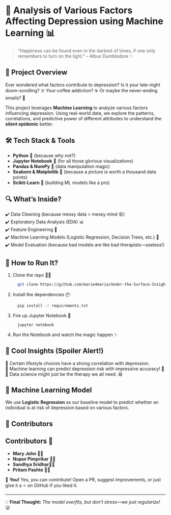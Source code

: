 # 🧠 Analysis of Various Factors Affecting Depression using Machine Learning 📊  

> “Happiness can be found even in the darkest of times, if one only remembers to turn on the light.” – Albus Dumbledore ✨  

## 📌 Project Overview  
Ever wondered what factors contribute to depression? Is it your late-night doom-scrolling? ☠️ Your coffee addiction? ☕ Or maybe the never-ending emails? 📩  

This project leverages **Machine Learning** to analyze various factors influencing depression. Using real-world data, we explore the patterns, correlations, and predictive power of different attributes to understand the **silent epidemic** better.  

## 🛠 Tech Stack & Tools  
- **Python** 🐍 (because why not?)  
- **Jupyter Notebook** 📒 (for all those glorious visualizations)  
- **Pandas & NumPy** 🔢 (data manipulation magic)  
- **Seaborn & Matplotlib** 🎨 (because a picture is worth a thousand data points)  
- **Scikit-Learn** 🤖 (building ML models like a pro)  

## 🔍 What’s Inside?  
✔️ Data Cleaning (because messy data = messy mind 😵)  
✔️ Exploratory Data Analysis (EDA) 📊  
✔️ Feature Engineering 🔧  
✔️ Machine Learning Models (Logistic Regression, Decision Trees, etc.) 🤖  
✔️ Model Evaluation (because bad models are like bad therapists—useless!)  

## 🚀 How to Run It?  
1. Clone the repo 🏴‍☠️  
   ```bash
     git clone https://github.com/marie4maria/Under-the-Surface-Insights-into-Depression

2. Install the dependencies 📦
   ```bash
     pip install -r requirements.txt

3. Fire up Jupyter Notebook 🚀
   ```bash
     jupyter notebook

4. Run the Notebook and watch the magic happen ✨  

## 🤯 Cool Insights (Spoiler Alert!)  
🔹 Certain lifestyle choices have a strong correlation with depression.  
🔹 Machine learning can predict depression risk with impressive accuracy! 🎯  
🔹 Data science might just be the therapy we all need. 😆  

## 🤖 Machine Learning Model  
We use **Logistic Regression** as our baseline model to predict whether an individual is at risk of depression based on various factors.  

## 🤝 Contributors  
## Contributors 🤝
- **Mary John** 👩‍💻
- **Nupur Pimprikar** 👩‍💻
- **Sandhya Sridhar**👩‍💻
- **Pritam Pashte**  👨‍💻
  
📢 **You!** Yes, you can contribute! Open a PR, suggest improvements, or just give it a ⭐ on GitHub if you liked it.  

---

💡 **Final Thought:** *The model overfits, but don’t stress—we just regularize!* 😜  
